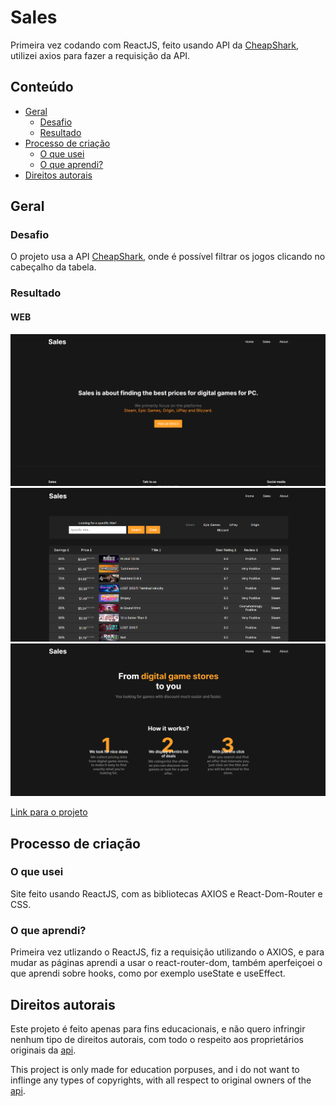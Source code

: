 # Sales

Primeira vez codando com ReactJS, feito usando API da [CheapShark](https://www.cheapshark.com/), utilizei axios para fazer a requisição da API.

## Conteúdo

- [Geral](#geral)
    - [Desafio](#desafio)
    - [Resultado](#resultado)
- [Processo de criação](#processo-de-criação)
    - [O que usei](#o-que-usei)
    - [O que aprendi?](#o-que-aprendi?)
- [Direitos autorais](#direitos-autorais)

## Geral

### Desafio

O projeto usa a API [CheapShark](https://apidocs.cheapshark.com/), onde é possível filtrar os jogos clicando no cabeçalho da tabela.

### Resultado

#### WEB
![WEB](https://github.com/renato-roca-dev/sales/blob/master/src/imgs/WEB1.png)
![WEB](https://github.com/renato-roca-dev/sales/blob/master/src/imgs/WEB2.png)
![WEB](https://github.com/renato-roca-dev/sales/blob/master/src/imgs/WEB3.png)

[Link para o projeto](https://renato-roca-dev.github.io/sales/)

## Processo de criação

### O que usei

Site feito usando ReactJS, com as bibliotecas AXIOS e React-Dom-Router e CSS.

### O que aprendi?

Primeira vez utlizando o ReactJS, fiz a requisição utilizando o AXIOS, e para mudar as páginas aprendi a usar o react-router-dom, também aperfeiçoei o que aprendi sobre hooks, como por exemplo useState e useEffect.

## Direitos autorais

Este projeto é feito apenas para fins educacionais, e não quero infringir nenhum tipo de direitos autorais, com todo o respeito aos proprietários originais da [api](https://apidocs.cheapshark.com/).

This project is only made for education porpuses, and i do not want to inflinge any types of copyrights, with all respect to original owners of the [api](https://apidocs.cheapshark.com/).